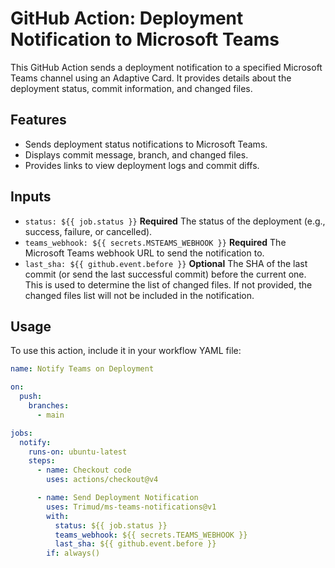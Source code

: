 # GitHub Action: Deployment Notification to Microsoft Teams

This GitHub Action sends a deployment notification to a specified Microsoft Teams channel using an Adaptive Card. It provides details about the deployment status, commit information, and changed files.

## Features

- Sends deployment status notifications to Microsoft Teams.
- Displays commit message, branch, and changed files.
- Provides links to view deployment logs and commit diffs.

## Inputs

- `status: ${{ job.status }}` **Required** The status of the deployment (e.g., success, failure, or cancelled).
- `teams_webhook: ${{ secrets.MSTEAMS_WEBHOOK }}` **Required** The Microsoft Teams webhook URL to send the notification to.
- `last_sha: ${{ github.event.before }}` **Optional** The SHA of the last commit (or send the last successful commit) before the current one. This is used to determine the list of changed files. If not provided, the changed files list will not be included in the notification.

## Usage

To use this action, include it in your workflow YAML file:

```yaml
name: Notify Teams on Deployment

on:
  push:
    branches:
      - main

jobs:
  notify:
    runs-on: ubuntu-latest
    steps:
      - name: Checkout code
        uses: actions/checkout@v4

      - name: Send Deployment Notification
        uses: Trimud/ms-teams-notifications@v1
        with:
          status: ${{ job.status }}
          teams_webhook: ${{ secrets.TEAMS_WEBHOOK }}
          last_sha: ${{ github.event.before }}
        if: always()
```
